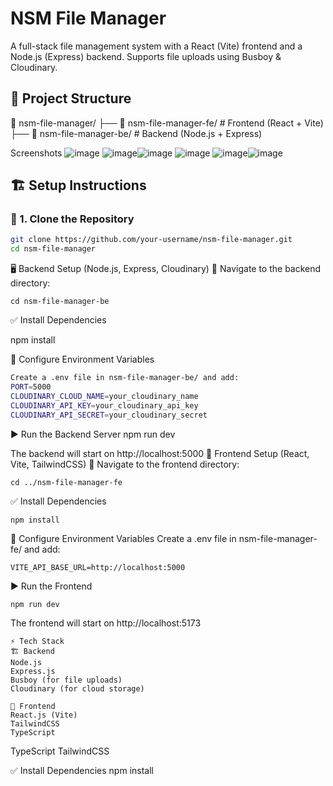 # NSM File Manager

A full-stack file management system with a React (Vite) frontend and a Node.js (Express) backend. Supports file uploads using Busboy & Cloudinary.

## 🚀 Project Structure
📂 nsm-file-manager/
├── 📁 nsm-file-manager-fe/   # Frontend (React + Vite)
├── 📁 nsm-file-manager-be/   # Backend (Node.js + Express)

Screenshots
![image](https://github.com/user-attachments/assets/0baad5ec-aa1a-4e8b-8312-f28872983fa6)
![image](https://github.com/user-attachments/assets/d902aa7d-5cd4-4aec-987c-45fec1c48283)![image](https://github.com/user-attachments/assets/941619ac-8391-42a2-a08f-cef39e4a803e)
![image](https://github.com/user-attachments/assets/d5951d07-2788-4566-99b7-128cc53ea084)
![image](https://github.com/user-attachments/assets/38484445-df0f-4664-b6b2-495ac56ede0e)![image](https://github.com/user-attachments/assets/64565a73-3c63-4e97-8fa9-a75ba4f3eb80)




## 🏗️ Setup Instructions

### 🔹 1. Clone the Repository

```sh
git clone https://github.com/your-username/nsm-file-manager.git
cd nsm-file-manager
```


🖥️ Backend Setup (Node.js, Express, Cloudinary)
📌 Navigate to the backend directory:
```
cd nsm-file-manager-be
```
✅ Install Dependencies

npm install

🔧 Configure Environment Variables
```sh
Create a .env file in nsm-file-manager-be/ and add:
PORT=5000
CLOUDINARY_CLOUD_NAME=your_cloudinary_name
CLOUDINARY_API_KEY=your_cloudinary_api_key
CLOUDINARY_API_SECRET=your_cloudinary_secret
```
▶️ Run the Backend Server
npm run dev

The backend will start on http://localhost:5000
🎨 Frontend Setup (React, Vite, TailwindCSS)
📌 Navigate to the frontend directory:
```
cd ../nsm-file-manager-fe
```

✅ Install Dependencies
```
npm install
```

🔧 Configure Environment Variables
Create a .env file in nsm-file-manager-fe/ and add:

```
VITE_API_BASE_URL=http://localhost:5000
```

▶️ Run the Frontend

```
npm run dev
```
The frontend will start on http://localhost:5173
```
⚡ Tech Stack
🏗️ Backend
Node.js
Express.js
Busboy (for file uploads)
Cloudinary (for cloud storage)
```

```
🎨 Frontend
React.js (Vite)
TailwindCSS
TypeScript
```
TypeScript
TailwindCSS

✅ Install Dependencies
npm install

